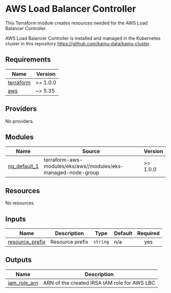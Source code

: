 # AWS Load Balancer Controller

This Terraform module creates resources needed for the
AWS Load Balancer Controller.

AWS Load Balancer Controller is installed and managed in the Kubernetes cluster
in this repository https://github.com/kamu-data/kamu-cluster.

## Requirements

| Name | Version |
|------|---------|
| <a name="requirement_terraform"></a> [terraform](#requirement\_terraform) | >= 1.0.0 |
| <a name="requirement_aws"></a> [aws](#requirement\_aws) | ~> 5.35 |

## Providers

No providers.

## Modules

| Name | Source | Version |
|------|--------|---------|
| <a name="module_ng_default_1"></a> [ng\_default\_1](#module\_ng\_default\_1) | terraform-aws-modules/eks/aws//modules/eks-managed-node-group | >= 1.0.0 |

## Resources

No resources.

## Inputs

| Name | Description | Type | Default | Required |
|------|-------------|------|---------|:--------:|
| <a name="input_resource_prefix"></a> [resource\_prefix](#input\_resource\_prefix) | Resource prefix | `string` | n/a | yes |

## Outputs

| Name | Description |
|------|-------------|
| <a name="output_iam_role_arn"></a> [iam\_role\_arn](#output\_iam\_role\_arn) | ARN of the created IRSA IAM role for AWS LBC |